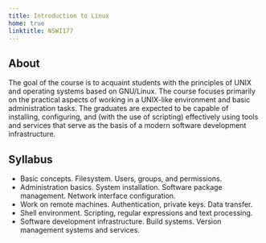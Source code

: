 ```yaml
---
title: Introduction to Linux
home: true
linktitle: NSWI177
---
```


## About

The goal of the course is to acquaint students with the principles of UNIX and operating systems
based on GNU/Linux.
The course focuses primarily on the practical aspects of working in a UNIX-like environment and
basic administration tasks.
The graduates are expected to be capable of installing, configuring, and (with the use of scripting)
effectively using tools and services that serve as the basis of a modern software development
infrastructure.

## Syllabus

 * Basic concepts. Filesystem. Users, groups, and permissions.
 * Administration basics. System installation. Software package management. Network interface configuration.
 * Work on remote machines. Authentication, private keys. Data transfer.
 * Shell environment. Scripting, regular expressions and text processing.
 * Software development infrastructure. Build systems. Version management systems and services.
